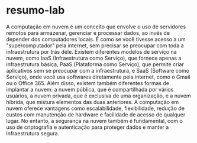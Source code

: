 # resumo-lab

A computação em nuvem é um conceito que envolve o uso de servidores remotos para armazenar, gerenciar e processar dados, ao invés de depender dos computadores locais. É como se você tivesse acesso a um "supercomputador" pela internet, sem precisar se preocupar com toda a infraestrutura por trás dele. Existem diferentes modelos de serviço na nuvem, como IaaS (Infraestrutura como Serviço), que fornece apenas a infraestrutura básica, PaaS (Plataforma como Serviço), que permite criar aplicativos sem se preocupar com a infraestrutura, e SaaS (Software como Serviço), onde você usa softwares diretamente pela internet, como o Gmail ou o Office 365. Além disso, existem também diferentes formas de implantar a nuvem: a nuvem pública, que é compartilhada por vários usuários, a nuvem privada, que é exclusiva de uma organização, e a nuvem híbrida, que mistura elementos das duas anteriores. A computação em nuvem oferece vantagens como escalabilidade, flexibilidade, redução de custos com manutenção de hardware e facilidade de acesso de qualquer lugar. No entanto, a segurança na nuvem também é fundamental, com o uso de criptografia e autenticação para proteger dados e manter a infraestrutura segura.

